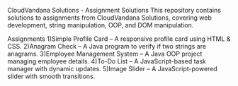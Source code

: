 CloudVandana Solutions - Assignment Solutions
This repository contains solutions to assignments from CloudVandana Solutions, covering web development, string manipulation, OOP, and DOM manipulation.

Assignments
1)Simple Profile Card – A responsive profile card using HTML & CSS.
2)Anagram Check – A Java program to verify if two strings are anagrams.
3)Employee Management System – A Java OOP project managing employee details.
4)To-Do List – A JavaScript-based task manager with dynamic updates.
5)Image Slider – A JavaScript-powered slider with smooth transitions.
